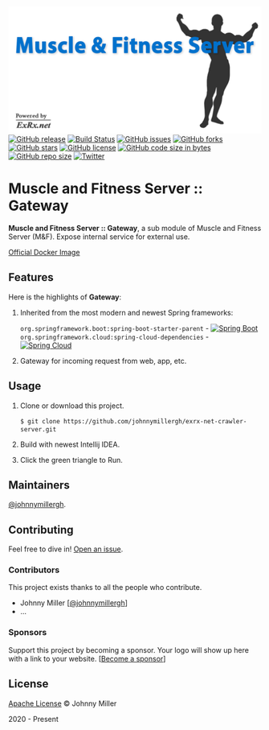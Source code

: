 ![Muscle and Fitness Server Social Image](https://raw.githubusercontent.com/johnnymillergh/MaterialLibrary/master/muscle-and-fitness/muscle-and-fitness-server-social-image.png)
[![GitHub release](https://img.shields.io/github/release/johnnymillergh/muscle-and-fitness-server.svg)](https://github.com/johnnymillergh/muscle-and-fitness-server/releases)
[![Build Status](https://travis-ci.com/johnnymillergh/muscle-and-fitness-server.svg?branch=master)](https://travis-ci.com/johnnymillergh/muscle-and-fitness-server)
[![GitHub issues](https://img.shields.io/github/issues/johnnymillergh/muscle-and-fitness-server)](https://github.com/johnnymillergh/muscle-and-fitness-server/issues)
[![GitHub forks](https://img.shields.io/github/forks/johnnymillergh/muscle-and-fitness-server)](https://github.com/johnnymillergh/muscle-and-fitness-server/network)
[![GitHub stars](https://img.shields.io/github/stars/johnnymillergh/muscle-and-fitness-server)](https://github.com/johnnymillergh/muscle-and-fitness-server)
[![GitHub license](https://img.shields.io/github/license/johnnymillergh/muscle-and-fitness-server)](https://github.com/johnnymillergh/muscle-and-fitness-server/blob/master/LICENSE)
[![GitHub code size in bytes](https://img.shields.io/github/languages/code-size/johnnymillergh/muscle-and-fitness-server.svg?style=popout)](https://github.com/johnnymillergh/muscle-and-fitness-server)
[![GitHub repo size](https://img.shields.io/github/repo-size/johnnymillergh/muscle-and-fitness-server.svg)](https://github.com/johnnymillergh/muscle-and-fitness-server)
[![Twitter](https://img.shields.io/twitter/url/https/github.com/johnnymillergh/muscle-and-fitness-server?style=social)](https://twitter.com/intent/tweet?text=Wow:&url=https%3A%2F%2Fgithub.com%2Fjohnnymillergh%2Fmuscle-and-fitness-server)

# Muscle and Fitness Server :: Gateway

**Muscle and Fitness Server :: Gateway**, a sub module of Muscle and Fitness Server (M&F). Expose internal service for external use.

[Official Docker Image](https://hub.docker.com/r/ijohnnymiller/muscle-and-fitness-server.gateway-prod)

## Features

Here is the highlights of **Gateway**:

1. Inherited from the most modern and newest Spring frameworks:

   `org.springframework.boot:spring-boot-starter-parent` - [![Spring Boot](https://maven-badges.herokuapp.com/maven-central/org.springframework.boot/spring-boot-starter-parent/badge.svg)](https://maven-badges.herokuapp.com/maven-central/org.springframework.boot/spring-boot-starter-parent/)
   `org.springframework.cloud:spring-cloud-dependencies` - [![Spring Cloud](https://maven-badges.herokuapp.com/maven-central/org.springframework.cloud/spring-cloud-dependencies/badge.svg)](https://maven-badges.herokuapp.com/maven-central/org.springframework.cloud/spring-cloud-dependencies/)

2. Gateway for incoming request from web, app, etc.

## Usage

1. Clone or download this project.

   ```shell
   $ git clone https://github.com/johnnymillergh/exrx-net-crawler-server.git
   ```

2. Build with newest Intellij IDEA.

3. Click the green triangle to Run.

## Maintainers

[@johnnymillergh](https://github.com/johnnymillergh).

## Contributing

Feel free to dive in! [Open an issue](https://github.com/johnnymillergh/spring-cloud-tutorial/issues/new).

### Contributors

This project exists thanks to all the people who contribute. 

- Johnny Miller [[@johnnymillergh](https://github.com/johnnymillergh)]
- …


### Sponsors

Support this project by becoming a sponsor. Your logo will show up here with a link to your website. [[Become a sponsor](https://become-a-sponsor.org)]

## License

[Apache License](https://github.com/johnnymillergh/exrx-net-crawler-server/blob/master/LICENSE) © Johnny Miller

2020 - Present


